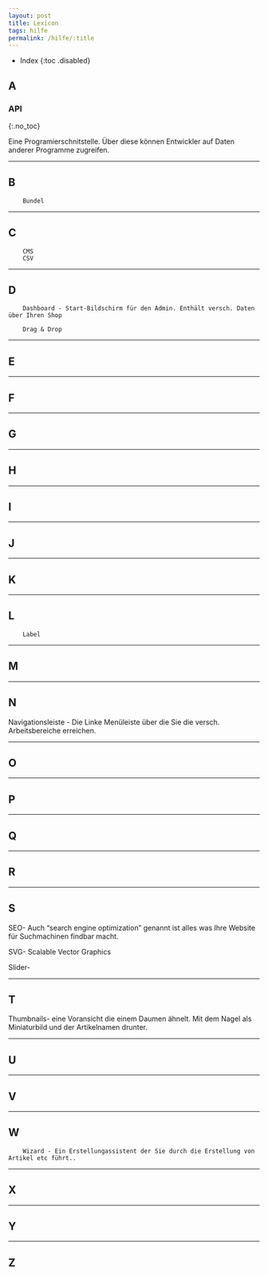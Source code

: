 ```yaml
---
layout: post
title: Lexicon
tags: hilfe
permalink: /hilfe/:title
---
```





+ Index
{:toc .disabled}


## A


### API
{:.no_toc}


Eine Programierschnitstelle. Über diese können Entwickler auf Daten anderer Programme zugreifen.


---


## B


        Bundel
---
## C


        CMS
        CSV


---


## D
        Dashboard - Start-Bildschirm für den Admin. Enthält versch. Daten über Ihren Shop
        
        Drag & Drop


---


## E


---


## F


---


## G


---


## H


---


## I


---


## J


---


## K


---


## L
        Label


---


## M


---


## N
Navigationsleiste - Die Linke Menüleiste über die Sie die versch. Arbeitsbereiche erreichen.


---


## O


---


## P


---


## Q


---


## R


---


## S


SEO- Auch “search engine optimization” genannt ist alles was Ihre Website für Suchmachinen findbar macht. 


SVG- Scalable Vector Graphics


Slider-


---


## T
Thumbnails- eine Voransicht die einem Daumen ähnelt. Mit dem Nagel als Miniaturbild und der Artikelnamen drunter. 


---


## U


---


## V


---


## W
        Wizard - Ein Erstellungassistent der Sie durch die Erstellung von Artikel etc führt.. 


---


## X


---


## Y


---


## Z

